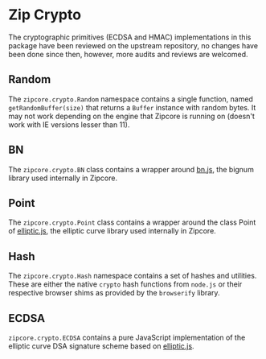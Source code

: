 # Zip Crypto

The cryptographic primitives (ECDSA and HMAC) implementations in this package have been reviewed on the upstream repository, no changes have been done since then, however, more audits and reviews are welcomed.

## Random

The `zipcore.crypto.Random` namespace contains a single function, named `getRandomBuffer(size)` that returns a `Buffer` instance with random bytes. It may not work depending on the engine that Zipcore is running on (doesn't work with IE versions lesser than 11).

## BN

The `zipcore.crypto.BN` class contains a wrapper around [bn.js](https://github.com/indutny/bn.js), the bignum library used internally in Zipcore.

## Point

The `zipcore.crypto.Point` class contains a wrapper around the class Point of [elliptic.js](https://github.com/indutny/elliptic), the elliptic curve library used internally in Zipcore.

## Hash

The `zipcore.crypto.Hash` namespace contains a set of hashes and utilities. These are either the native `crypto` hash functions from `node.js` or their respective browser shims as provided by the `browserify` library.

## ECDSA

`zipcore.crypto.ECDSA` contains a pure JavaScript implementation of the elliptic curve DSA signature scheme based on [elliptic.js](https://github.com/indutny/elliptic).
